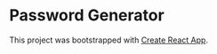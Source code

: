 # Password Generator

This project was bootstrapped with [Create React App](https://github.com/facebook/create-react-app).
